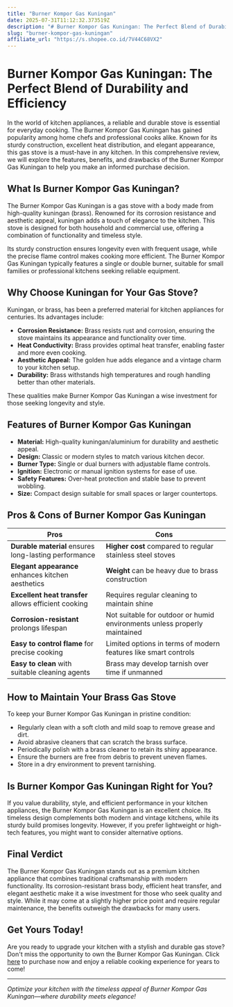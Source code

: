 ```yaml
---
title: "Burner Kompor Gas Kuningan"
date: 2025-07-31T11:12:32.373519Z
description: "# Burner Kompor Gas Kuningan: The Perfect Blend of Durability and Efficiency..."
slug: "burner-kompor-gas-kuningan"
affiliate_url: "https://s.shopee.co.id/7V44C68VX2"
---
```

# Burner Kompor Gas Kuningan: The Perfect Blend of Durability and Efficiency

In the world of kitchen appliances, a reliable and durable stove is essential for everyday cooking. The Burner Kompor Gas Kuningan has gained popularity among home chefs and professional cooks alike. Known for its sturdy construction, excellent heat distribution, and elegant appearance, this gas stove is a must-have in any kitchen. In this comprehensive review, we will explore the features, benefits, and drawbacks of the Burner Kompor Gas Kuningan to help you make an informed purchase decision.

## What Is Burner Kompor Gas Kuningan?

The Burner Kompor Gas Kuningan is a gas stove with a body made from high-quality kuningan (brass). Renowned for its corrosion resistance and aesthetic appeal, kuningan adds a touch of elegance to the kitchen. This stove is designed for both household and commercial use, offering a combination of functionality and timeless style.

Its sturdy construction ensures longevity even with frequent usage, while the precise flame control makes cooking more efficient. The Burner Kompor Gas Kuningan typically features a single or double burner, suitable for small families or professional kitchens seeking reliable equipment.

## Why Choose Kuningan for Your Gas Stove?

Kuningan, or brass, has been a preferred material for kitchen appliances for centuries. Its advantages include:

- **Corrosion Resistance:** Brass resists rust and corrosion, ensuring the stove maintains its appearance and functionality over time.
- **Heat Conductivity:** Brass provides optimal heat transfer, enabling faster and more even cooking.
- **Aesthetic Appeal:** The golden hue adds elegance and a vintage charm to your kitchen setup.
- **Durability:** Brass withstands high temperatures and rough handling better than other materials.

These qualities make Burner Kompor Gas Kuningan a wise investment for those seeking longevity and style.

## Features of Burner Kompor Gas Kuningan

- **Material:** High-quality kuningan/aluminium for durability and aesthetic appeal.
- **Design:** Classic or modern styles to match various kitchen decor.
- **Burner Type:** Single or dual burners with adjustable flame controls.
- **Ignition:** Electronic or manual ignition systems for ease of use.
- **Safety Features:** Over-heat protection and stable base to prevent wobbling.
- **Size:** Compact design suitable for small spaces or larger countertops.

## Pros & Cons of Burner Kompor Gas Kuningan

| Pros | Cons |
|---------|---------|
| **Durable material** ensures long-lasting performance | **Higher cost** compared to regular stainless steel stoves |
| **Elegant appearance** enhances kitchen aesthetics | **Weight** can be heavy due to brass construction |
| **Excellent heat transfer** allows efficient cooking | Requires regular cleaning to maintain shine |
| **Corrosion-resistant** prolongs lifespan | Not suitable for outdoor or humid environments unless properly maintained |
| **Easy to control flame** for precise cooking | Limited options in terms of modern features like smart controls |
| **Easy to clean** with suitable cleaning agents | Brass may develop tarnish over time if unmanned |

## How to Maintain Your Brass Gas Stove

To keep your Burner Kompor Gas Kuningan in pristine condition:

- Regularly clean with a soft cloth and mild soap to remove grease and dirt.
- Avoid abrasive cleaners that can scratch the brass surface.
- Periodically polish with a brass cleaner to retain its shiny appearance.
- Ensure the burners are free from debris to prevent uneven flames.
- Store in a dry environment to prevent tarnishing.

## Is Burner Kompor Gas Kuningan Right for You?

If you value durability, style, and efficient performance in your kitchen appliances, the Burner Kompor Gas Kuningan is an excellent choice. Its timeless design complements both modern and vintage kitchens, while its sturdy build promises longevity. However, if you prefer lightweight or high-tech features, you might want to consider alternative options.

## Final Verdict

The Burner Kompor Gas Kuningan stands out as a premium kitchen appliance that combines traditional craftsmanship with modern functionality. Its corrosion-resistant brass body, efficient heat transfer, and elegant aesthetic make it a wise investment for those who seek quality and style. While it may come at a slightly higher price point and require regular maintenance, the benefits outweigh the drawbacks for many users.

## Get Yours Today!

Are you ready to upgrade your kitchen with a stylish and durable gas stove? Don't miss the opportunity to own the Burner Kompor Gas Kuningan. Click [here](https://s.shopee.co.id/7V44C68VX2) to purchase now and enjoy a reliable cooking experience for years to come!

---

*Optimize your kitchen with the timeless appeal of Burner Kompor Gas Kuningan—where durability meets elegance!*